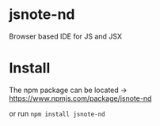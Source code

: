 # jsnote-nd
Browser based IDE for JS and JSX

# Install
The npm package can be located -> https://www.npmjs.com/package/jsnote-nd

or run `npm install jsnote-nd`


